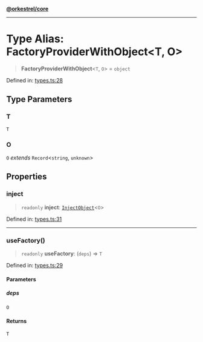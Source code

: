 [**@orkestrel/core**](../index.md)

***

# Type Alias: FactoryProviderWithObject\<T, O\>

> **FactoryProviderWithObject**\<`T`, `O`\> = `object`

Defined in: [types.ts:28](https://github.com/orkestrel/core/blob/36bb4ac962a6eb83d3b3b7e1d15ed7b2fd751427/src/types.ts#L28)

## Type Parameters

### T

`T`

### O

`O` *extends* `Record`\<`string`, `unknown`\>

## Properties

### inject

> `readonly` **inject**: [`InjectObject`](InjectObject.md)\<`O`\>

Defined in: [types.ts:31](https://github.com/orkestrel/core/blob/36bb4ac962a6eb83d3b3b7e1d15ed7b2fd751427/src/types.ts#L31)

***

### useFactory()

> `readonly` **useFactory**: (`deps`) => `T`

Defined in: [types.ts:29](https://github.com/orkestrel/core/blob/36bb4ac962a6eb83d3b3b7e1d15ed7b2fd751427/src/types.ts#L29)

#### Parameters

##### deps

`O`

#### Returns

`T`
